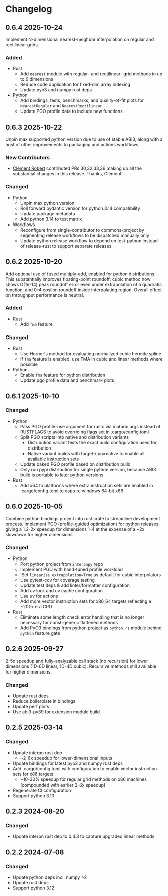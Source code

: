 # Changelog

## 0.6.4 2025-10-24

Implement N-dimensional nearest-neighbor interpolation on regular and rectilinear grids.

### Added

* Rust
  * Add `nearest` module with regular- and rectilinear- grid methods in up to 6 dimensions
  * Reduce code duplication for fixed-dim array indexing
  * Update pyo3 and numpy rust deps
* Python
  * Add bindings, tests, benchmarks, and quality-of-fit plots for `NearestRegular` and `NearestRectilinear`
  * Update PGO profile data to include new functions

## 0.6.3 2025-10-22

Unpin max supported python version due to use of stable ABI3,
along with a host of other improvements to packaging and actions workflows.

### New Contributors

* [Clément Robert](https://github.com/neutrinoceros) contributed PRs 30,32,33,36 making up all the substantial changes in this release. Thanks, Clément!

### Changed

* Python
  * Unpin max python version
  * Roll forward pydantic version for python 3.14 compatibility
  * Update package metadata
  * Add python 3.14 to test matrix
* Workflows
  * Reconfigure from single-contributor to commons-project by segmenting release workflows to be dispatched manually only
  * Update python release workflow to depend on test-python instead of release-rust to support separate releases

## 0.6.2 2025-10-20

Add optional use of fused multiply-add, enabled for python distributions.
This substantially improves floating-point roundoff; cubic method now shows
O(1e-14) peak roundoff error even under extrapolation of a quadratic function,
and 0-4 epsilon roundoff inside interpolating region.
Overall effect on throughput performance is neutral.

### Added

* Rust
  * Add `fma` feature

### Changed

* Rust
  * Use Horner's method for evaluating normalized cubic hermite spline
  * If `fma` feature is enabled, use FMA in cubic and linear methods where possible
* Python
  * Enable `fma` feature for python distribution
  * Update pgo profile data and benchmark plots

## 0.6.1 2025-10-10

### Changed

* Python
  * Pass PGO profile-use argument for rustc via maturin args instead of RUSTFLAGS to avoid overriding flags set in .cargo/config.toml
  * Split PGO scripts into native and distribution variants
    * Distribution variant tests the exact build configuration used for distribution
    * Native variant builds with target-cpu=native to enable all available instruction sets
  * Update baked PGO profile based on distribution build
  * Only run pypi distribution for single python version, because ABI3 build is portable to later python versions
* Rust
  * Add x64 to platforms where extra instruction sets are enabled in .cargo/config.toml to capture windows 64-bit x86

## 0.6.0 2025-10-05

Combine python bindings project into rust crate to streamline development process.
Implement PGO (profile-guided optimization) for python releases, giving a 1.2-2x speedup for
dimensions 1-4 at the expense of a ~2x slowdown for higher dimensions.

### Changed

* Python
  * Port python project from `interpnpy` repo
  * Implement PGO with hand-tuned profile workload
  * !Set `linearize_extrapolation=True` as default for cubic interpolators
  * Use pytest-cov for coverage testing
  * Update test deps & add linter/formatter configuration
  * Add uv lock and uv cache configuration
  * Use uv for actions
  * Add more vector instruction sets for x86_64 targets reflecting a ~2015-era CPU
* Rust
  * Eliminate some length check error handling that is no longer necessary for const-generic flattened methods
  * Add PyO3 bindings from python project as `python.rs` module behind `python` feature gate

## 0.2.6 2025-09-27

2-5x speedup and fully-analyzable call stack (no recursion) for lower dimensions
(1D-6D linear, 1D-4D cubic). Recursive methods still available for higher dimensions.

### Changed

* Update rust deps
* Reduce boilerplate in bindings
* Update perf plots
* Use abi3-py39 for extension module build

## 0.2.5 2025-03-14

### Changed

* Update interpn rust dep
  * ~2-6x speedup for lower-dimensional inputs
* Update bindings for latest pyo3 and numpy rust deps
* Add .cargo/config.toml with configuration to enable vector instruction sets for x86 targets
  * ~10-30% speedup for regular grid methods on x86 machines (compounded with earlier 2-6x speedup)
* Regenerate CI configuration
* Support python 3.13

## 0.2.3 2024-08-20

### Changed

* Update interpn rust dep to 0.4.3 to capture upgraded linear methods

## 0.2.2 2024-07-08

### Changed

* Update python deps incl. numpy >2
* Update rust deps
* Support python 3.12
